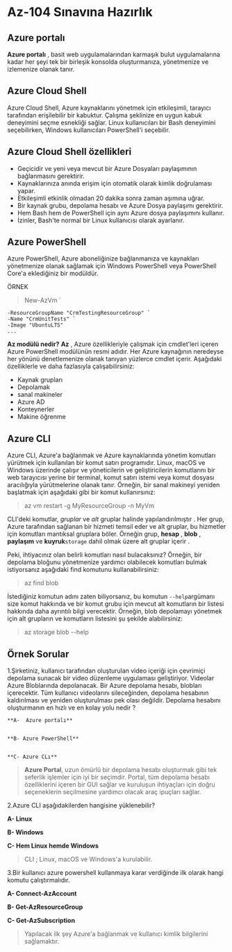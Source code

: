 # Az-104 Sınavına Hazırlık

## Azure portalı
**Azure portalı** , basit web uygulamalarından karmaşık bulut uygulamalarına kadar her şeyi tek bir birleşik konsolda oluşturmanıza, yönetmenize ve izlemenize olanak tanır.
## Azure Cloud Shell
Azure Cloud Shell, Azure kaynaklarını yönetmek için etkileşimli, tarayıcı tarafından erişilebilir bir kabuktur. Çalışma şeklinize en uygun kabuk deneyimini seçme esnekliği sağlar. Linux kullanıcıları bir Bash deneyimini seçebilirken, Windows kullanıcıları PowerShell'i seçebilir.

## Azure Cloud Shell özellikleri
-   Geçicidir ve yeni veya mevcut bir Azure Dosyaları paylaşımının bağlanmasını gerektirir.
- Kaynaklarınıza anında erişim için otomatik olarak kimlik doğrulaması yapar.
- Etkileşimli etkinlik olmadan 20 dakika sonra zaman aşımına uğrar.
- Bir kaynak grubu, depolama hesabı ve Azure Dosya paylaşımı gerektirir.
- Hem Bash hem de PowerShell için aynı Azure dosya paylaşımını kullanır.
- İzinler, Bash'te normal bir Linux kullanıcısı olarak ayarlanır.

## Azure PowerShell
Azure PowerShell, Azure aboneliğinize bağlanmanıza ve kaynakları yönetmenize olanak sağlamak için Windows PowerShell veya PowerShell Core'a eklediğiniz bir modüldür. 

ÖRNEK
>New-AzVm `
>
    -ResourceGroupName "CrmTestingResourceGroup" `
    -Name "CrmUnitTests" `
    -Image "UbuntuLTS"
    ...
**Az modülü nedir?**
**Az** , Azure özellikleriyle çalışmak için cmdlet'leri içeren Azure PowerShell modülünün resmi adıdır. Her Azure kaynağının neredeyse her yönünü denetlemenize olanak tanıyan yüzlerce cmdlet içerir. Aşağıdaki özelliklerle ve daha fazlasıyla çalışabilirsiniz:

-   Kaynak grupları
-   Depolamak
-   sanal makineler
-   Azure AD
-   Konteynerler
-   Makine öğrenme

## Azure CLI

Azure CLI, Azure'a bağlanmak ve Azure kaynaklarında yönetim komutları yürütmek için kullanılan bir komut satırı programıdır. Linux, macOS ve Windows üzerinde çalışır ve yöneticilerin ve geliştiricilerin komutlarını bir web tarayıcısı yerine bir terminal, komut satırı istemi veya komut dosyası aracılığıyla yürütmelerine olanak tanır. Örneğin, bir sanal makineyi yeniden başlatmak için aşağıdaki gibi bir komut kullanırsınız:
>az vm restart -g MyResourceGroup -n MyVm
>
CLI'deki komutlar, _gruplar_ ve _alt_ gruplar halinde yapılandırılmıştır . Her grup, Azure tarafından sağlanan bir hizmeti temsil eder ve alt gruplar, bu hizmetler için komutları mantıksal gruplara böler. Örneğin grup, **hesap** , **blob** , **paylaşım** ve **kuyruk**`storage` dahil olmak üzere alt gruplar içerir .

Peki, ihtiyacınız olan belirli komutları nasıl bulacaksınız? Örneğin, bir depolama bloğunu yönetmenize yardımcı olabilecek komutları bulmak istiyorsanız aşağıdaki find komutunu kullanabilirsiniz: 
>az find blob

İstediğiniz komutun adını zaten biliyorsanız, bu komutun `--help`argümanı size komut hakkında ve bir komut grubu için mevcut alt komutların bir listesi hakkında daha ayrıntılı bilgi verecektir. Örneğin, blob depolamayı yönetmek için alt grupların ve komutların listesini şu şekilde alabilirsiniz:
>az storage blob --help

## Örnek Sorular

1.Şirketiniz, kullanıcı tarafından oluşturulan video içeriği için çevrimiçi depolama sunacak bir video düzenleme uygulaması geliştiriyor. Videolar Azure Bloblarında depolanacak. Bir Azure depolama hesabı, blobları içerecektir. Tüm kullanıcı videolarını sileceğinden, depolama hesabının kaldırılması ve yeniden oluşturulması pek olası değildir. Depolama hesabını oluşturmanın en hızlı ve en kolay yolu nedir ?


	**A-  Azure portalı**
	
	
	**B- Azure PowerShell**
	
	
	**C- Azure CLı**

>**Azure Portal**, uzun ömürlü bir depolama hesabı oluşturmak gibi tek seferlik işlemler için iyi bir seçimdir. Portal, tüm depolama hesabı özelliklerini içeren bir GUI sağlar ve kuruluşun ihtiyaçları için doğru seçeneklerin seçilmesine yardımcı olacak araç ipuçları sağlar.

2.Azure CLI aşağıdakilerden hangisine yüklenebilir?


**A- Linux**


**B- Windows**


**C- Hem Linux hemde Windows**
>CLI ;
> Linux, macOS ve Windows'a kurulabilir.

3.Bir kullanıcı azure powershell kullanmaya karar verdiğinde ilk olarak hangi komutu çalıştırmalıdır.

**A- Connect-AzAccount**

**B- Get-AzResourceGroup**

**C- Get-AzSubscription**

>Yapılacak ilk şey Azure'a bağlanmak ve kullanıcı kimlik bilgilerini sağlamaktır.


